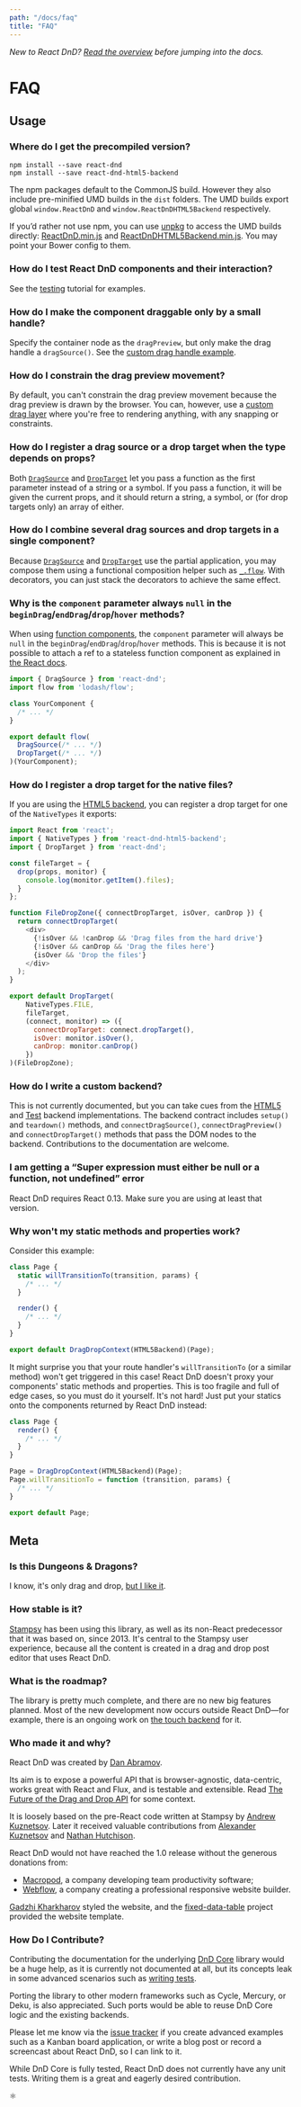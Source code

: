 ```yaml
---
path: "/docs/faq"
title: "FAQ"
---
```

*New to React DnD? [Read the overview](/docs/overview) before jumping into the docs.*

FAQ
===================

## Usage

### Where do I get the precompiled version?

```
npm install --save react-dnd
npm install --save react-dnd-html5-backend
```

The npm packages default to the CommonJS build. However they also include pre-minified UMD builds in the `dist` folders. The UMD builds export global `window.ReactDnD` and `window.ReactDnDHTML5Backend` respectively.

If you’d rather not use npm, you can use [unpkg](http://unpkg.com/) to access the UMD builds directly: [ReactDnD.min.js](https://unpkg.com/react-dnd@latest/dist/ReactDnD.min.js) and [ReactDnDHTML5Backend.min.js](https://unpkg.com/react-dnd-html5-backend@latest/dist/ReactDnDHTML5Backend.min.js). You may point your Bower config to them.

### How do I test React DnD components and their interaction?

See the [testing](/docs/testing) tutorial for examples.

### How do I make the component draggable only by a small handle?

Specify the container node as the `dragPreview`, but only make the drag handle a `dragSource()`.
See the [custom drag handle example](examples-customize-handles-and-previews.html).

### How do I constrain the drag preview movement?

By default, you can't constrain the drag preview movement because the drag preview is drawn by the browser. You can, however, use a [custom drag layer](examples-drag-around-custom-drag-layer.html) where you're free to rendering anything, with any snapping or constraints.

### How do I register a drag source or a drop target when the type depends on props?

Both [`DragSource`](/docs/api/drag-source) and [`DropTarget`](/docs/api/drop-target) let you pass a function as the first parameter instead of a string or a symbol. If you pass a function, it will be given the current props, and it should return a string, a symbol, or (for drop targets only) an array of either.

### How do I combine several drag sources and drop targets in a single component?

Because [`DragSource`](/docs/api/drag-source) and [`DropTarget`](/docs/api/drop-target) use the partial application, you may compose them using a functional composition helper such as [`_.flow`](https://lodash.com/docs#flow). With decorators, you can just stack the decorators to achieve the same effect.

### Why is the `component` parameter always `null` in the `beginDrag`/`endDrag`/`drop`/`hover` methods?

When using [function components](https://facebook.github.io/react/docs/reusable-components.html#stateless-functions), the `component` parameter will always be `null` in the `beginDrag`/`endDrag`/`drop`/`hover` methods. This is because it is not possible to attach a ref to a stateless function component as explained in [the React docs](https://facebook.github.io/react/docs/reusable-components.html#stateless-functions).


```js
import { DragSource } from 'react-dnd';
import flow from 'lodash/flow';

class YourComponent {
  /* ... */
}

export default flow(
  DragSource(/* ... */)
  DropTarget(/* ... */)
)(YourComponent);
```

### How do I register a drop target for the native files?

If you are using the [HTML5 backend](/docs//backends/html5), you can register a drop target for one of the `NativeTypes` it exports:

```js
import React from 'react';
import { NativeTypes } from 'react-dnd-html5-backend';
import { DropTarget } from 'react-dnd';

const fileTarget = {
  drop(props, monitor) {
    console.log(monitor.getItem().files);
  }
};

function FileDropZone({ connectDropTarget, isOver, canDrop }) {
  return connectDropTarget(
    <div>
      {!isOver && !canDrop && 'Drag files from the hard drive'}
      {!isOver && canDrop && 'Drag the files here'}
      {isOver && 'Drop the files'}
    </div>
  );
}

export default DropTarget(
    NativeTypes.FILE, 
    fileTarget, 
    (connect, monitor) => ({
      connectDropTarget: connect.dropTarget(),
      isOver: monitor.isOver(),
      canDrop: monitor.canDrop()
    })
)(FileDropZone);
```

### How do I write a custom backend?

This is not currently documented, but you can take cues from the [HTML5](/docs/backends/html5) and [Test](/docs/backends/test) backend implementations. The backend contract includes `setup()` and `teardown()` methods, and `connectDragSource()`, `connectDragPreview()` and `connectDropTarget()` methods that pass the DOM nodes to the backend. Contributions to the documentation are welcome.

### I am getting a “Super expression must either be null or a function, not undefined” error

React DnD requires React 0.13. Make sure you are using at least that version.

### Why won't my static methods and properties work?

Consider this example:

```javascript
class Page {
  static willTransitionTo(transition, params) {
    /* ... */
  }

  render() {
    /* ... */
  }
}

export default DragDropContext(HTML5Backend)(Page);
```

It might surprise you that your route handler's `willTransitionTo` (or a similar method) won't get triggered in this case! React DnD doesn't proxy your components' static methods and properties. This is too fragile and full of edge cases, so you must do it yourself. It's not hard! Just put your statics onto the components returned by React DnD instead:

```javascript
class Page {
  render() {
    /* ... */
  }
}

Page = DragDropContext(HTML5Backend)(Page);
Page.willTransitionTo = function (transition, params) {
  /* ... */
}

export default Page;
```

## Meta

### Is this Dungeons & Dragons?

I know, it's only drag and drop, [but I like it](http://www.youtube.com/watch?v=JGaBlygm0UY).

### How stable is it?

[Stampsy](http://stampsy.com) has been using this library, as well as its non-React predecessor that it was based on, since 2013. It's central to the Stampsy user experience, because all the content is created in a drag and drop post editor that uses React DnD.

### What is the roadmap?

The library is pretty much complete, and there are no new big features planned. Most of the new development now occurs outside React DnD—for example, there is an ongoing work on [the touch backend](https://github.com/yahoo/react-dnd-touch-backend) for it.

### Who made it and why?

React DnD was created by [Dan Abramov](http://github.com/gaearon).

Its aim is to expose a powerful API that is browser-agnostic, data-centric, works great with React and Flux, and is testable and extensible. Read [The Future of the Drag and Drop API](https://medium.com/@dan_abramov/the-future-of-drag-and-drop-apis-249dfea7a15f) for some context.

It is loosely based on the pre-React code written at Stampsy by [Andrew Kuznetsov](https://github.com/cavinsmith). Later it received valuable contributions from [Alexander Kuznetsov](https://github.com/alexkuz) and [Nathan Hutchison](https://github.com/nelix).

React DnD would not have reached the 1.0 release without the generous donations from:

* [Macropod](https://macropod.com/), a company developing team productivity software;
* [Webflow](https://webflow.com/), a company creating a professional responsive website builder.

[Gadzhi Kharkharov](http://kkga.me/) styled the website, and the [fixed-data-table](https://github.com/facebook/fixed-data-table) project provided the website template.

### How Do I Contribute?

Contributing the documentation for the underlying [DnD Core](https://github.com/react-dnd/dnd-core) library would be a huge help, as it is currently not documented at all, but its concepts leak in some advanced scenarios such as [writing tests](/docs/testing).

Porting the library to other modern frameworks such as Cycle, Mercury, or Deku, is also appreciated. Such ports would be able to reuse DnD Core logic and the existing backends.

Please let me know via the [issue tracker](https://github.com/react-dnd/react-dnd/issues) if you create advanced examples such as a Kanban board application, or write a blog post or record a screencast about React DnD, so I can link to it.

While DnD Core is fully tested, React DnD does not currently have any unit tests. Writing them is a great and eagerly desired contribution.

⚛
